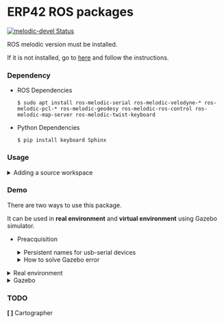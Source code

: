 # ERP42 ROS packages

[![melodic-devel Status](https://github.com/ROBOTIS-GIT/turtlebot3/workflows/melodic-devel/badge.svg)](https://github.com/ROBOTIS-GIT/turtlebot3/tree/melodic-devel)

ROS melodic version must be installed.

If it is not installed, go to [here](http://wiki.ros.org/melodic/Installation/Ubuntu) and follow the instructions.

### Dependency

- ROS Dependencies

  ~~~
  $ sudo apt install ros-melodic-serial ros-melodic-velodyne-* ros-melodic-pcl-* ros-melodic-geodesy ros-melodic-ros-control ros-melodic-map-server ros-melodic-twist-keyboard
  ~~~

- Python Dependencies

  ~~~
  $ pip install keyboard Sphinx
  ~~~

### Usage

<details>
  <summary>Adding a source workspace</summary> 

1. Create a new workspace

   ~~~
   $ mkdir -p ~/erp42_melodic_ws/src
   ~~~

2. Add any custom source packages to the ~/erp42_melodic_ws/src directory.

3. After adding  packages, make sure any necessary dependencies are installed

   ~~~
   $ cd ~/erp42_melodic_ws/src
   $ git clone https://github.com/jdj2261/ERP42-ROS.git
   $ rosdep install --from-paths src --ignore-src -r -y
   ~~~

4. Build the workspace

   ~~~
   $ cd ~/erp42_melodic_ws/
   $ catkin_make
   ~~~

5.  source your new workspace instead of the base melodic install.

   ~~~
   $ source ~/erp42_melodic_ws/devel/setup.bash
   ~~~

   `If you bother typing each time, copy it to .bashrc file`

   ~~~
   $ vi ~/.bashrc
   - Go to the bottom and copy the line below
   source ~/erp42_melodic_ws/devel/setup.bash --extend 
   - Press esc key and enter :wq to save and exit.
   ~~~

</details>

### Demo 

There are two ways to use this package.

It can be used in **real environment** and **virtual environment** using Gazebo simulator.

- Preacquisition

  <details>
    <summary>Persistent names for usb-serial devices</summary> 

  Give the device a name to /dev/aten instead of /dev/ttyUSB0 to prevent the device name from being changed < [reference](http://hintshop.ludvig.co.nz/show/persistent-names-usb-serial-devices/) >

  ~~~
  $ cd ERP-ROS/rules
  $ sudo ./device_setting.sh
  ~~~

  </details>

  <details>
    <summary>How to solve Gazebo error</summary> 

  ~~~
  $ cd ~/.ignition/fuel/config.yaml
  change
  url: https://api.ignitionfuel.org
  to
  url: https://api.ignitionrobotics.org
  ~~~

  < [reference](https://stella47.tistory.com/12) >

  </details>

<details>
  <summary>Real environment</summary> 

- core package launch

  `$ roslaunch erp42_bringup erp42_core.launch`

- velodyne vlp-16 package launch (optional)

  `$ roslaunch erp42_bringup erp42_velodyne.launch`

</details>

<details>
  <summary>Gazebo</summary> 

- track demo

  ` roslaunch erp42_vehicle_gazebo erp42_track_gazebo.launch`

- virtual demo

  ` roslaunch erp42_vehicle_gazebo erp42_vehicle_gazebo.launch`

</details>



### TODO

**[ ]** Cartographer



